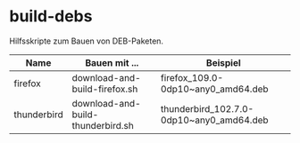 build-debs
==========

Hilfsskripte zum Bauen von DEB-Paketen.

Name       |Bauen mit ...                    |Beispiel                                
-----------|---------------------------------|----------------------------------------
firefox    |download-and-build-firefox.sh    |firefox_109.0-0dp10~any0_amd64.deb
thunderbird|download-and-build-thunderbird.sh|thunderbird_102.7.0-0dp10~any0_amd64.deb
